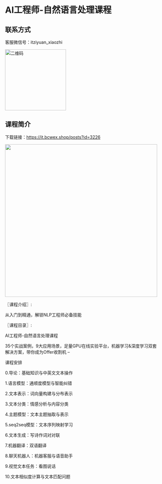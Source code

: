 # AI工程师-自然语言处理课程

## 联系方式

客服微信号：itziyuan_xiaozhi

<img src="https://ziyuanyun.oss-cn-guangzhou.aliyuncs.com/common/20240614073449/666b82192834a.jpg" width="200" height="200" alt="二维码">

## 课程简介

下载链接：https://it.bcwex.shop/posts?id=3226

<img src="https://ziyuanyun.oss-cn-guangzhou.aliyuncs.com/yun/20240515185054/6644938e7bbfe.jpg" width="500" alt="">

  〖课程介绍〗:

 从入门到精通，解锁NLP工程师必备技能

 〖课程目录〗:

 AI工程师-自然语言处理课程



 35个实战案例，9大应用场景，足量GPU在线实验平台，机器学习&amp;深度学习双套解决方案，带你成为Offer收割机 &#8211;

 课程安排

 0.导论：基础知识与中英文文本操作

 1.语言模型：通顺度模型与智能纠错

 2.文本表示：词向量构建与分布表示

 3.文本分类：情感分析与内容分类

 4.主题模型：文本主题抽取与表示

 5.seq2seq模型：文本序列映射学习

 6.文本生成：写诗作词对对联

 7.机器翻译：双语翻译

 8.聊天机器人：机器客服与语音助手

 9.视觉文本任务：看图说话

 10.文本相似度计算与文本匹配问题

  